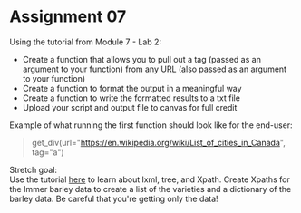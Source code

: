 # Assignment 07

Using the tutorial from Module 7 - Lab 2: 

* Create a function that allows you to pull out a tag (passed as an argument to your function) from any URL (also passed as an argument to your function)
* Create a function to format the output in a meaningful way
* Create a function to write the formatted results to a txt file 
* Upload your script and output file to canvas for full credit

Example of what running the first function should look like for the end-user:  

> get_div(url="https://en.wikipedia.org/wiki/List_of_cities_in_Canada", tag="a")

Stretch goal:   
Use the tutorial [here](http://python-guide-pt-br.readthedocs.io/en/latest/scenarios/scrape/) to learn about lxml, tree, and Xpath.  Create Xpaths for the Immer barley data to create a list of the varieties and a dictionary of the barley data.  Be careful that you're getting only the data!